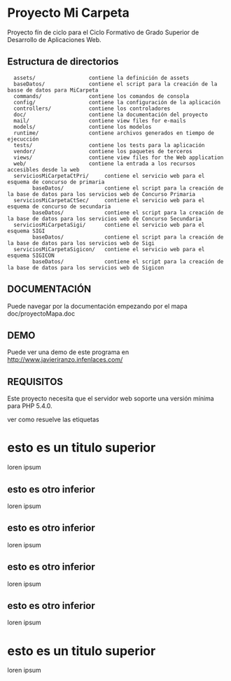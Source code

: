 Proyecto Mi Carpeta
============================
Proyecto fín de ciclo para el Ciclo Formativo de Grado Superior de Desarrollo de Aplicaciones Web.

Estructura de directorios
-------------------

      assets/                 contiene la definición de assets 
      baseDatos/              contiene el script para la creación de la basse de datos para MiCarpeta
      commands/               contiene los comandos de consola
      config/                 contiene la configuración de la aplicación
      controllers/            contiene los controladores
      doc/                    contiene la documentación del proyecto
      mail/                   contiene view files for e-mails
      models/                 contiene los modelos
      runtime/                contiene archivos generados en tiempo de ejecucción
      tests/                  contiene los tests para la aplicación
      vendor/                 contiene los paquetes de terceros
      views/                  contiene view files for the Web application
      web/                    contiene la entrada a los recursos accesibles desde la web
      serviciosMiCarpetaCtPri/     contiene el servicio web para el esquema de concurso de primaria
            baseDatos/             contiene el script para la creación de la base de datos para los servicios web de Concurso Primaria
      serviciosMiCarpetaCtSec/     contiene el servicio web para el esquema de concurso de secundaria
            baseDatos/             contiene el script para la creación de la base de datos para los servicios web de Concurso Secundaria
      serviciosMiCarpetaSigi/      contiene el servicio web para el esquema SIGI
            baseDatos/             contiene el script para la creación de la base de datos para los servicios web de Sigi
      serviciosMiCarpetaSigicon/   contiene el servicio web para el esquema SIGICON
            baseDatos/             contiene el script para la creación de la base de datos para los servicios web de Sigicon



DOCUMENTACIÓN
------------
Puede navegar por la documentación empezando por el mapa
doc/proyectoMapa.doc

DEMO
------------
Puede ver una demo de este programa en http://www.javieriranzo.infenlaces.com/

REQUISITOS
------------
Este proyecto necesita que el servidor web soporte una versión mínima para PHP 5.4.0.

ver como resuelve las etiquetas 
# esto es un titulo superior
loren ipsum
## esto es otro inferior
loren ipsum
## esto es otro inferior
loren ipsum
## esto es otro inferior
loren ipsum
## esto es otro inferior
loren ipsum
# esto es un titulo superior
loren ipsum

